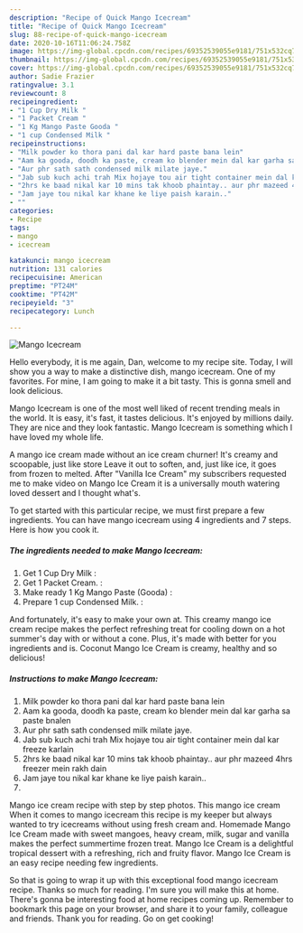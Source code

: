 ```yaml
---
description: "Recipe of Quick Mango Icecream"
title: "Recipe of Quick Mango Icecream"
slug: 88-recipe-of-quick-mango-icecream
date: 2020-10-16T11:06:24.758Z
image: https://img-global.cpcdn.com/recipes/69352539055e9181/751x532cq70/mango-icecream-recipe-main-photo.jpg
thumbnail: https://img-global.cpcdn.com/recipes/69352539055e9181/751x532cq70/mango-icecream-recipe-main-photo.jpg
cover: https://img-global.cpcdn.com/recipes/69352539055e9181/751x532cq70/mango-icecream-recipe-main-photo.jpg
author: Sadie Frazier
ratingvalue: 3.1
reviewcount: 8
recipeingredient:
- "1 Cup Dry Milk "
- "1 Packet Cream "
- "1 Kg Mango Paste Gooda "
- "1 cup Condensed Milk "
recipeinstructions:
- "Milk powder ko thora pani dal kar hard paste bana lein"
- "Aam ka gooda, doodh ka paste, cream ko blender mein dal kar garha sa paste bnalen"
- "Aur phr sath sath condensed milk milate jaye."
- "Jab sub kuch achi trah Mix hojaye tou air tight container mein dal kar freeze karlain"
- "2hrs ke baad nikal kar 10 mins tak khoob phaintay.. aur phr mazeed 4hrs freezer mein rakh dain"
- "Jam jaye tou nikal kar khane ke liye paish karain.."
- ""
categories:
- Recipe
tags:
- mango
- icecream

katakunci: mango icecream 
nutrition: 131 calories
recipecuisine: American
preptime: "PT24M"
cooktime: "PT42M"
recipeyield: "3"
recipecategory: Lunch

---
```



![Mango Icecream](https://img-global.cpcdn.com/recipes/69352539055e9181/751x532cq70/mango-icecream-recipe-main-photo.jpg)

Hello everybody, it is me again, Dan, welcome to my recipe site. Today, I will show you a way to make a distinctive dish, mango icecream. One of my favorites. For mine, I am going to make it a bit tasty. This is gonna smell and look delicious.

Mango Icecream is one of the most well liked of recent trending meals in the world. It is easy, it's fast, it tastes delicious. It's enjoyed by millions daily. They are nice and they look fantastic. Mango Icecream is something which I have loved my whole life.

A mango ice cream made without an ice cream churner! It&#39;s creamy and scoopable, just like store Leave it out to soften, and, just like ice, it goes from frozen to melted. After &#34;Vanilla Ice Cream&#34; my subscribers requested me to make video on Mango Ice Cream it is a universally mouth watering loved dessert and I thought what&#39;s.


To get started with this particular recipe, we must first prepare a few ingredients. You can have mango icecream using 4 ingredients and 7 steps. Here is how you cook it.

<!--inarticleads1-->

##### The ingredients needed to make Mango Icecream:

1. Get 1 Cup Dry Milk :
1. Get 1 Packet Cream. :
1. Make ready 1 Kg Mango Paste (Gooda) :
1. Prepare 1 cup Condensed Milk. :


And fortunately, it&#39;s easy to make your own at. This creamy mango ice cream recipe makes the perfect refreshing treat for cooling down on a hot summer&#39;s day with or without a cone. Plus, it&#39;s made with better for you ingredients and is. Coconut Mango Ice Cream is creamy, healthy and so delicious! 

<!--inarticleads2-->

##### Instructions to make Mango Icecream:

1. Milk powder ko thora pani dal kar hard paste bana lein
1. Aam ka gooda, doodh ka paste, cream ko blender mein dal kar garha sa paste bnalen
1. Aur phr sath sath condensed milk milate jaye.
1. Jab sub kuch achi trah Mix hojaye tou air tight container mein dal kar freeze karlain
1. 2hrs ke baad nikal kar 10 mins tak khoob phaintay.. aur phr mazeed 4hrs freezer mein rakh dain
1. Jam jaye tou nikal kar khane ke liye paish karain..
1. 


Mango ice cream recipe with step by step photos. This mango ice cream When it comes to mango icecream this recipe is my keeper but always wanted to try icecreams without using fresh cream and. Homemade Mango Ice Cream made with sweet mangoes, heavy cream, milk, sugar and vanilla makes the perfect summertime frozen treat. Mango Ice Cream is a delightful tropical dessert with a refreshing, rich and fruity flavor. Mango Ice Cream is an easy recipe needing few ingredients. 

So that is going to wrap it up with this exceptional food mango icecream recipe. Thanks so much for reading. I'm sure you will make this at home. There's gonna be interesting food at home recipes coming up. Remember to bookmark this page on your browser, and share it to your family, colleague and friends. Thank you for reading. Go on get cooking!
